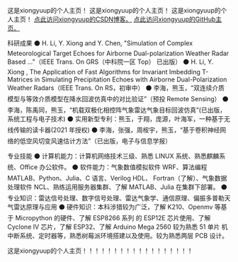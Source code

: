 这是xiongyuup的个人主页！
这是xiongyuup的个人主页！
这是xiongyuup的个人主页！
[点此访问xiongyuup的CSDN博客。](https://blog.csdn.net/xiongyuup)
[点此访问xiongyuup的GitHub主页。](https://github.com/xiongyuup/)




科研成果
⚫ H. Li, Y. Xiong and Y. Chen, "Simulation of Complex Meteorological Target Echoes for Airborne 
Dual-polarization Weather Radar Based …"（IEEE Trans. On GRS（中科院一区 Top） 已出版）
⚫ H. Li, Y. Xiong , The Application of Fast Algorithms for Invariant Imbedding T-Matrices in Simulating 
Precipitation Echoes with Airborne Dual-Polarization Weather Radars（IEEE Trans. On RS，初审中）
⚫ 李海，熊玉，“双连续介质模型与等效介质模型在降水回波仿真中的对比验证”（预投 Remote Sensing）
⚫ 李海，陈禹同，熊玉，“机载双极化相控阵气象雷达气象目标回波仿真”(已出版，系统工程与电子技术)
⚫ 实用新型专利：熊玉，于翔，庞源，叶海军，一种基于无线传输的读卡器(2021 年授权)
⚫ 李海，张强，周桉宇，熊玉，“基于卷积神经网络的低空风切变风速估计方法”（已出版，电子与信息学报）






专业技能
⚫ 计算机能力：计算机网络技术三级、熟悉 LINUX 系统、熟悉麒麟系统、Office 办公软件。
⚫ 软件能力：气象数值模拟软件 WRF、算法编程 MATLAB、Python、Julia、C 语言、Verilog HDL、
Fortran（了解）、气象数据处理软件 NCL、熟练运用服务器集群、了解 MATLAB、Julia 在集群下部署。
⚫ 专业知识：雷达信号处理、数字信号处理、雷达气象学、通信原理、偏振多普勒天气雷达原理与应用
⚫ 硬件知识：本科涉猎较为广泛，了解 K210、Openmv 等基于 Micropython 的硬件、了解 ESP8266 系列
的 ESP12E 芯片使用、了解 Cyclone IV 芯片，了解 ESP32、了解 Arduino Mega 2560 较为熟悉 51 单片
机中断系统、定时器等，熟悉树莓派环境搭建以及使用。较为熟悉两层 PCB 设计。









这是xiongyuup的个人主页！！！！！！！！！！！！！！！！！！
